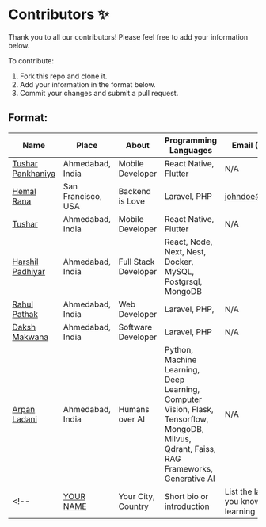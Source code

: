 # Contributors ✨

Thank you to all our contributors! Please feel free to add your information below.

To contribute:
1. Fork this repo and clone it.
2. Add your information in the format below.
3. Commit your changes and submit a pull request.

## Format:

| Name | Place | About | Programming Languages | Email (Optional) |
| --- | --- | --- | --- | --- |
| [Tushar Pankhaniya](https://github.com/wmt-mob-tushar) | Ahmedabad, India | Mobile Developer | React Native, Flutter | N/A |
| [Hemal Rana](https://github.com/johndoe) | San Francisco, USA | Backend is Love | Laravel, PHP | johndoe@email.com |
| [Tushar](https://github.com/wmt-mob-tushar) | Ahmedabad, India | Mobile Developer | React Native, Flutter | N/A |
| [Harshil Padhiyar](https://github.com/harshilphs) | Ahmedabad, India | Full Stack Developer | React, Node, Next, Nest, Docker, MySQL, Postgrsql, MongoDB
| [Rahul Pathak](https://github.com/rahulpathak1706/) | Ahmedabad, India | Web Developer | Laravel, PHP, | N/A |
| [Daksh Makwana](https://github.com/daksh-wmt) | Ahmedabad, India | Software Developer | Laravel, PHP | N/A |
| [Arpan Ladani](https://github.com/wmt-web-arpanl) | Ahmedabad, India | Humans over AI | Python, Machine Learning, Deep Learning, Computer Vision, Flask, Tensorflow, MongoDB, Milvus, Qdrant, Faiss, RAG Frameworks, Generative AI | N/A |
<!-- | [YOUR NAME](https://github.com/your-profile) | Your City, Country | Short bio or introduction | List the languages you know or are learning | Your email (optional) | -->


<!--^^^^^ Write your information here without blank spacing ^^^^ -->
